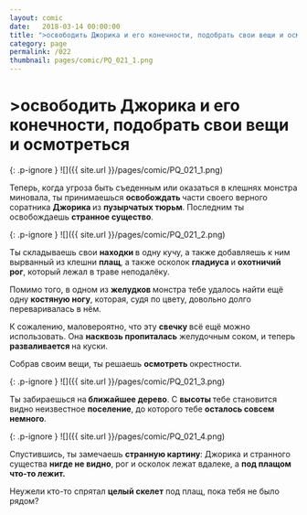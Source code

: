 ```yaml
---
layout: comic
date:   2018-03-14 00:00:00 
title: ">освободить Джорика и его конечности, подобрать свои вещи и осмотреться"
category: page
permalink: /022
thumbnail: pages/comic/PQ_021_1.png
---
```

# >освободить Джорика и его конечности, подобрать свои вещи и осмотреться

{: .p-ignore }
![]({{ site.url }}/pages/comic/PQ_021_1.png)

Теперь, когда угроза быть съеденным или оказаться в клешнях монстра миновала, ты принимаешься <strong>освобождать </strong>части своего верного соратника <strong>Джорика </strong>из <strong>пузырчатых тюрьм</strong>. Последним ты освобождаешь <strong>странное существо</strong>.

{: .p-ignore }
![]({{ site.url }}/pages/comic/PQ_021_2.png)

Ты складываешь свои <strong>находки </strong>в одну кучу, а также добавляешь к ним вырванный из клешни <strong>плащ</strong>, а также осколок <strong>гладиуса </strong>и <strong>охотничий рог</strong>, который лежал в траве неподалёку.

Помимо того, в одном из <strong>желудков </strong>монстра тебе удалось найти ещё одну <strong>костяную ногу</strong>, которая, судя по цвету, довольно долго переваривалась в нём.

К сожалению, маловероятно, что эту <strong>свечку </strong>всё ещё можно использовать. Она <strong>насквозь пропиталась</strong> желудочным соком, и теперь <strong>разваливается </strong>на куски.

Собрав своим вещи, ты решаешь <strong>осмотреть </strong>окрестности.

{: .p-ignore }
![]({{ site.url }}/pages/comic/PQ_021_3.png)

Ты забираешься на<strong> ближайшее дерево</strong>. С <strong>высоты </strong>тебе становится видно неизвестное <strong>поселение</strong>, до которого тебе <strong>осталось совсем немного</strong>.

{: .p-ignore }
![]({{ site.url }}/pages/comic/PQ_021_4.png)

Спустившись, ты замечаешь <strong>странную картину</strong>: Джорика и странного существа <strong>нигде не видно</strong>, рог и осколок лежат вдалеке, а <strong>под плащом что-то лежит.</strong> 

Неужели кто-то спрятал <strong>целый скелет</strong> под плащ, пока тебя не было рядом?
